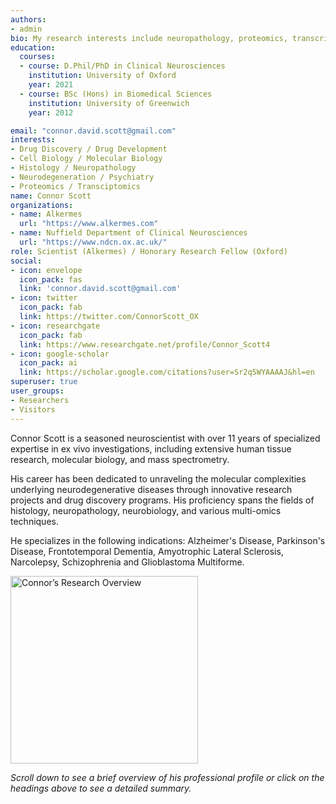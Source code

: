```yaml
---
authors:
- admin
bio: My research interests include neuropathology, proteomics, transcriptomics and biomarker discovery. 
education:
  courses:
  - course: D.Phil/PhD in Clinical Neurosciences
    institution: University of Oxford
    year: 2021
  - course: BSc (Hons) in Biomedical Sciences
    institution: University of Greenwich
    year: 2012

email: "connor.david.scott@gmail.com"
interests:
- Drug Discovery / Drug Development
- Cell Biology / Molecular Biology
- Histology / Neuropathology
- Neurodegeneration / Psychiatry
- Proteomics / Transciptomics 
name: Connor Scott
organizations:
- name: Alkermes
  url: "https://www.alkermes.com"
- name: Nuffield Department of Clinical Neurosciences
  url: "https://www.ndcn.ox.ac.uk/" 
role: Scientist (Alkermes) / Honorary Research Fellow (Oxford)
social:
- icon: envelope
  icon_pack: fas
  link: 'connor.david.scott@gmail.com'
- icon: twitter
  icon_pack: fab
  link: https://twitter.com/ConnorScott_OX
- icon: researchgate
  icon_pack: fab
  link: https://www.researchgate.net/profile/Connor_Scott4
- icon: google-scholar
  icon_pack: ai
  link: https://scholar.google.com/citations?user=Sr2q5WYAAAAJ&hl=en
superuser: true
user_groups:
- Researchers
- Visitors
--- 
```


Connor Scott is a seasoned neuroscientist with over 11 years of specialized expertise in ex vivo investigations, including extensive human tissue research, molecular biology, and mass spectrometry. 

His career has been dedicated to unraveling the molecular complexities underlying neurodegenerative diseases through innovative research projects and drug discovery programs. His proficiency spans the fields of histology, neuropathology, neurobiology, and various multi-omics techniques. 

He specializes in the following indications: Alzheimer's Disease, Parkinson's Disease, Frontotemporal Dementia, Amyotrophic Lateral Sclerosis, Narcolepsy, Schizophrenia and Glioblastoma Multiforme. 

<img src="/img/ex-vivo.png" alt="Connor’s Research Overview" style="width:300px; height:auto;">

<i>Scroll down to see a brief overview of his professional profile or click on the headings above to see a detailed summary.</i>
